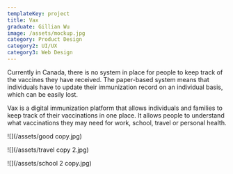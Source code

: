 ```yaml
---
templateKey: project
title: Vax
graduate: Gillian Wu
image: /assets/mockup.jpg
category: Product Design
category2: UI/UX
category3: Web Design
---
```

Currently in Canada, there is no system in place for people to keep track of the vaccines they have received. The paper-based system means that individuals have to update their immunization record on an individual basis, which can be easily lost.

Vax is a digital immunization platform that allows individuals and families to keep track of their vaccinations in one place. It allows people to understand what vaccinations they may need for work, school, travel or personal health. 

![](/assets/good copy.jpg)

![](/assets/travel copy 2.jpg)

![](/assets/school 2 copy.jpg)

![]()
